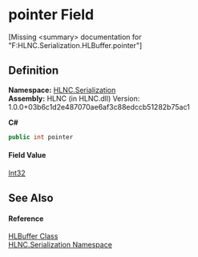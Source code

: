 # pointer Field


\[Missing &lt;summary&gt; documentation for "F:HLNC.Serialization.HLBuffer.pointer"\]



## Definition
**Namespace:** <a href="N_HLNC_Serialization">HLNC.Serialization</a>  
**Assembly:** HLNC (in HLNC.dll) Version: 1.0.0+03b6c1d2e487070ae6af3c88edccb51282b75ac1

**C#**
``` C#
public int pointer
```



#### Field Value
<a href="https://learn.microsoft.com/dotnet/api/system.int32" target="_blank" rel="noopener noreferrer">Int32</a>

## See Also


#### Reference
<a href="T_HLNC_Serialization_HLBuffer">HLBuffer Class</a>  
<a href="N_HLNC_Serialization">HLNC.Serialization Namespace</a>  
